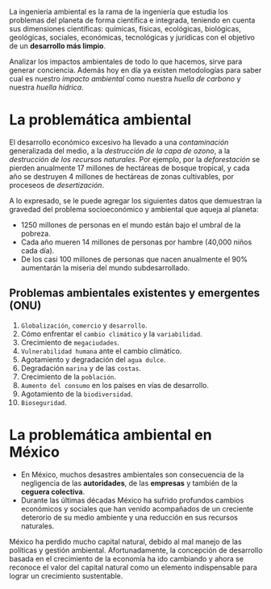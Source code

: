 La ingeniería ambiental es la rama de la ingeniería que estudia los problemas del planeta de forma científica e integrada, teniendo en cuenta sus dimensiones científicas: químicas, físicas, ecológicas, biológicas, geológicas, sociales, económicas, tecnológicas y jurídicas con el objetivo de un **desarrollo más limpio**.

Analizar los impactos ambientales de todo lo que hacemos, sirve para generar conciencia. Además hoy en día ya existen metodologías para saber cual es nuestro *impacto ambiental* como nuestra *huella de carbono* y nuestra *huella hídrica*.

# La problemática ambiental
El desarrollo económico excesivo ha llevado a una *contaminación* generalizada del medio, a la *destrucción de la capa de ozono*, a la *destrucción de los recursos naturales*. Por ejemplo, por la *deforestación* se pierden anualmente 17 millones de hectáreas de bosque tropical, y cada año se destruyen 4 millones de hectáreas de zonas cultivables, por proceseos de *desertización*.

A lo expresado, se le puede agregar los siguientes datos que demuestran la gravedad del problema socioeconómico y ambiental que aqueja al planeta:
- 1250 millones de personas en el mundo están bajo el umbral de la pobreza.
- Cada año mueren 14 millones de personas por hambre (40,000 niños cada día).
- De los casi 100 millones de personas que nacen anualmente el 90% aumentarán la miseria del mundo subdesarrollado.

## Problemas ambientales existentes y emergentes (ONU)
1. `Globalización`, `comercio` y `desarrollo`.
2. Cómo enfrentar el `cambio climático` y la `variabilidad`.
3. Crecimiento de `megaciudades`.
4. `Vulnerabilidad humana` ante el cambio climático.
5. Agotamiento y degradación del `agua dulce`.
6. Degradación `marina` y de las `costas`.
7. Crecimiento de la `población`.
8. `Aumento del consumo` en los países en vías de desarrollo.
9. Agotamiento de la `biodiversidad`.
10. `Bioseguridad`.

# La problemática ambiental en México
* En México, muchos desastres ambientales son consecuencia de la negligencia de las **autoridades**, de las **empresas** y también de la **ceguera colectiva**.
* Durante las últimas décadas México ha sufrido profundos cambios económicos y sociales que han venido acompañados de un creciente deterorio de su medio ambiente y una reducción en sus recursos naturales.

México ha perdido mucho capital natural, debido al mal manejo de las políticas y gestión ambiental. Afortunadamente, la concepción de desarrollo basada en el crecimiento de la economía ha ido cambiando y ahora se reconoce el valor del capital natural como un elemento indispensable para lograr un crecimiento sustentable.